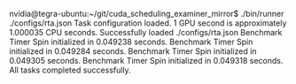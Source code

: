 nvidia@tegra-ubuntu:~/git/cuda_scheduling_examiner_mirror$ ./bin/runner ./configs/rta.json 
Task configuration loaded.
1 GPU second is approximately 1.000035 CPU seconds.
Successfully loaded ./configs/rta.json
Benchmark Timer Spin initialized in 0.049238 seconds.
Benchmark Timer Spin initialized in 0.049284 seconds.
Benchmark Timer Spin initialized in 0.049305 seconds.
Benchmark Timer Spin initialized in 0.049318 seconds.
All tasks completed successfully.

